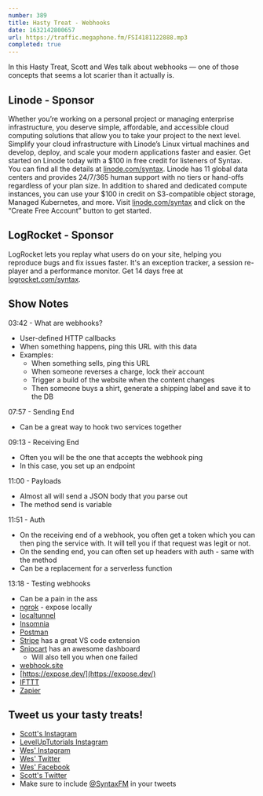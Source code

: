 ```yaml
---
number: 389
title: Hasty Treat - Webhooks
date: 1632142800657
url: https://traffic.megaphone.fm/FSI4181122888.mp3
completed: true
---
```


In this Hasty Treat, Scott and Wes talk about webhooks — one of those concepts that seems a lot scarier than it actually is. 

## Linode - Sponsor
Whether you’re working on a personal project or managing enterprise infrastructure, you deserve simple, affordable, and accessible cloud computing solutions that allow you to take your project to the next level. Simplify your cloud infrastructure with Linode’s Linux virtual machines and develop, deploy, and scale your modern applications faster and easier. Get started on Linode today with a $100 in free credit for listeners of Syntax. You can find all the details at [linode.com/syntax](https://linode.com/syntax). Linode has 11 global data centers and provides 24/7/365 human support with no tiers or hand-offs regardless of your plan size. In addition to shared and dedicated compute instances, you can use your $100 in credit on S3-compatible object storage, Managed Kubernetes, and more. Visit [linode.com/syntax](https://linode.com/syntax) and click on the “Create Free Account” button to get started.

## LogRocket - Sponsor
LogRocket lets you replay what users do on your site, helping you reproduce bugs and fix issues faster. It's an exception tracker, a session re-player and a performance monitor. Get 14 days free at [logrocket.com/syntax](https://logrocket.com/syntax).

## Show Notes
03:42 - What are webhooks?
* User-defined HTTP callbacks
* When something happens, ping this URL with this data
* Examples:
  * When something sells, ping this URL
  * When someone reverses a charge, lock their account
  * Trigger a build of the website when the content changes
  * Then someone buys a shirt, generate a shipping label and save it to the DB

07:57 - Sending End
* Can be a great way to hook two services together

09:13 - Receiving End
* Often you will be the one that accepts the webhook ping
* In this case, you set up an endpoint

11:00 - Payloads
* Almost all will send a JSON body that you parse out
* The method send is variable

11:51 - Auth
* On the receiving end of a webhook, you often get a token which you can then ping the service with. It will tell you if that request was legit or not. 
* On the sending end, you can often set up headers with auth - same with the method
* Can be a replacement for a serverless function

13:18 - Testing webhooks
* Can be a pain in the ass
* [ngrok](https://ngrok.com/) - expose locally
* [localtunnel](https://theboroer.github.io/localtunnel-www/)
* [Insomnia](https://insomnia.rest/)
* [Postman](https://www.postman.com/)
* [Stripe](https://stripe.com/) has a great VS code extension
* [Snipcart](https://snipcart.com/) has an awesome dashboard
  * Will also tell you when one failed
* [webhook.site](http://webhook.site) 
* [https://expose.dev/](https://expose.dev/)
* [IFTTT](https://ifttt.com/)
* [Zapier](https://zapier.com/)

## Tweet us your tasty treats!
* [Scott's Instagram](https://www.instagram.com/stolinski/)
* [LevelUpTutorials Instagram](https://www.instagram.com/LevelUpTutorials/)
* [Wes' Instagram](https://www.instagram.com/wesbos/)
* [Wes' Twitter](https://twitter.com/wesbos)
* [Wes' Facebook](https://www.facebook.com/wesbos.developer)
* [Scott's Twitter](https://twitter.com/stolinski)
* Make sure to include [@SyntaxFM](https://twitter.com/SyntaxFM) in your tweets